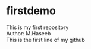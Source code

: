 # firstdemo
This is my first repository
<br>
Author: M.Haseeb
<br>
This is the first line of my github

